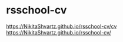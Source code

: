 # rsschool-cv

https://NikitaShvartz.github.io/rsschool-cv/cv
https://NikitaShvartz.github.io/rsschool-cv/

